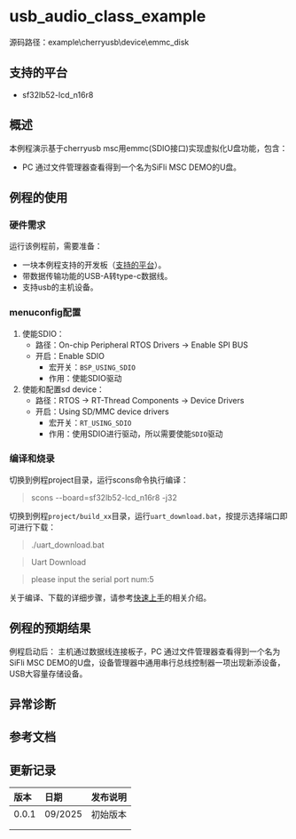 # usb_audio_class_example

源码路径：example\cherryusb\device\emmc_disk

## 支持的平台
<!-- 支持哪些板子和芯片平台 -->
+ sf32lb52-lcd_n16r8

## 概述
<!-- 例程简介 -->
本例程演示基于cherryusb msc用emmc(SDIO接口)实现虚拟化U盘功能，包含：
+ PC 通过文件管理器查看得到一个名为SiFli MSC DEMO的U盘。

## 例程的使用
<!-- 说明如何使用例程，比如连接哪些硬件管脚观察波形，编译和烧写可以引用相关文档。
对于rt_device的例程，还需要把本例程用到的配置开关列出来，比如PWM例程用到了PWM1，需要在onchip菜单里使能PWM1 -->

### 硬件需求
运行该例程前，需要准备：
+ 一块本例程支持的开发板（[支持的平台](quick_start)）。
+ 带数据传输功能的USB-A转type-c数据线。
+ 支持usb的主机设备。

### menuconfig配置
1. 使能SDIO：
    - 路径：On-chip Peripheral RTOS Drivers → Enable SPI BUS
    - 开启：Enable SDIO
        - 宏开关：`BSP_USING_SDIO`
        - 作用：使能SDIO驱动
2. 使能和配置sd device：
    - 路径：RTOS → RT-Thread Components → Device Drivers
    - 开启：Using SD/MMC device drivers
        - 宏开关：`RT_USING_SDIO`
        - 作用：使用SDIO进行驱动，所以需要使能`SDIO`驱动

### 编译和烧录
切换到例程project目录，运行scons命令执行编译：

> scons --board=sf32lb52-lcd_n16r8 -j32

切换到例程`project/build_xx`目录，运行`uart_download.bat`，按提示选择端口即可进行下载：

 >./uart_download.bat

>Uart Download

>please input the serial port num:5

关于编译、下载的详细步骤，请参考[快速上手](quick_start)的相关介绍。

## 例程的预期结果
<!-- 说明例程运行结果，比如哪几个灯会亮，会打印哪些log，以便用户判断例程是否正常运行，运行结果可以结合代码分步骤说明 -->
例程启动后：
主机通过数据线连接板子，PC 通过文件管理器查看得到一个名为SiFli MSC DEMO的U盘，设备管理器中通用串行总线控制器一项出现新添设备，USB大容量存储设备。

## 异常诊断


## 参考文档
<!-- 对于rt_device的示例，rt-thread官网文档提供的较详细说明，可以在这里添加网页链接，例如，参考RT-Thread的[RTC文档](https://www.rt-thread.org/document/site/#/rt-thread-version/rt-thread-standard/programming-manual/device/rtc/rtc) -->

## 更新记录
|版本 |日期   |发布说明 |
|:---|:---|:---|
|0.0.1 |09/2025 |初始版本 |
| | | |
| | | |
